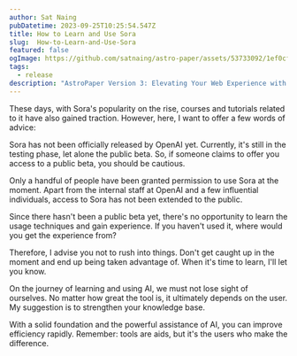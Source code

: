 ```yaml
---
author: Sat Naing
pubDatetime: 2023-09-25T10:25:54.547Z
title: How to Learn and Use Sora
slug:  How-to-Learn-and-Use-Sora
featured: false
ogImage: https://github.com/satnaing/astro-paper/assets/53733092/1ef0cf03-8137-4d67-ac81-84a032119e3a
tags:
  - release
description: "AstroPaper Version 3: Elevating Your Web Experience with Astro v3 and Seamless View Transitions"
---
```


These days, with Sora's popularity on the rise, courses and tutorials related to it have also gained traction. However, here, I want to offer a few words of advice:

Sora has not been officially released by OpenAI yet. Currently, it's still in the testing phase, let alone the public beta. So, if someone claims to offer you access to a public beta, you should be cautious.

Only a handful of people have been granted permission to use Sora at the moment. Apart from the internal staff at OpenAI and a few influential individuals, access to Sora has not been extended to the public.

Since there hasn't been a public beta yet, there's no opportunity to learn the usage techniques and gain experience. If you haven't used it, where would you get the experience from?

Therefore, I advise you not to rush into things. Don't get caught up in the moment and end up being taken advantage of. When it's time to learn, I'll let you know.

On the journey of learning and using AI, we must not lose sight of ourselves. No matter how great the tool is, it ultimately depends on the user. My suggestion is to strengthen your knowledge base.

With a solid foundation and the powerful assistance of AI, you can improve efficiency rapidly. Remember: tools are aids, but it's the users who make the difference.

